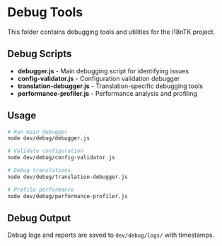 # Debug Tools

This folder contains debugging tools and utilities for the i18nTK project.

## Debug Scripts

- **debugger.js** - Main debugging script for identifying issues
- **config-validator.js** - Configuration validation debugger
- **translation-debugger.js** - Translation-specific debugging tools
- **performance-profiler.js** - Performance analysis and profiling

## Usage

```bash
# Run main debugger
node dev/debug/debugger.js

# Validate configuration
node dev/debug/config-validator.js

# Debug translations
node dev/debug/translation-debugger.js

# Profile performance
node dev/debug/performance-profiler.js
```

## Debug Output

Debug logs and reports are saved to `dev/debug/logs/` with timestamps.
